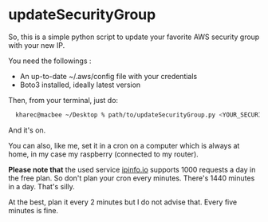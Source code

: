 # updateSecurityGroup

So, this is a simple python script to update your favorite AWS security group with your new IP.

You need the followings :

* An up-to-date ~/.aws/config file with your credentials
* Boto3 installed, ideally latest version

Then, from your terminal, just do:

```bash
  kharec@macbee ~/Desktop % path/to/updateSecurityGroup.py <YOUR_SECURITY_GROUP_ID>
```

And it's on.

You can also, like me, set it in a cron on a computer which is always at home, in my case my raspberry (connected to my router).

**Please note that** the used service [ipinfo.io](https://ipinfo.io) supports 1000 requests a day in the free plan. So don't plan your cron every minutes. There's 1440 minutes in a day. That's silly.

At the best, plan it every 2 minutes but I do not advise that. Every five minutes is fine.